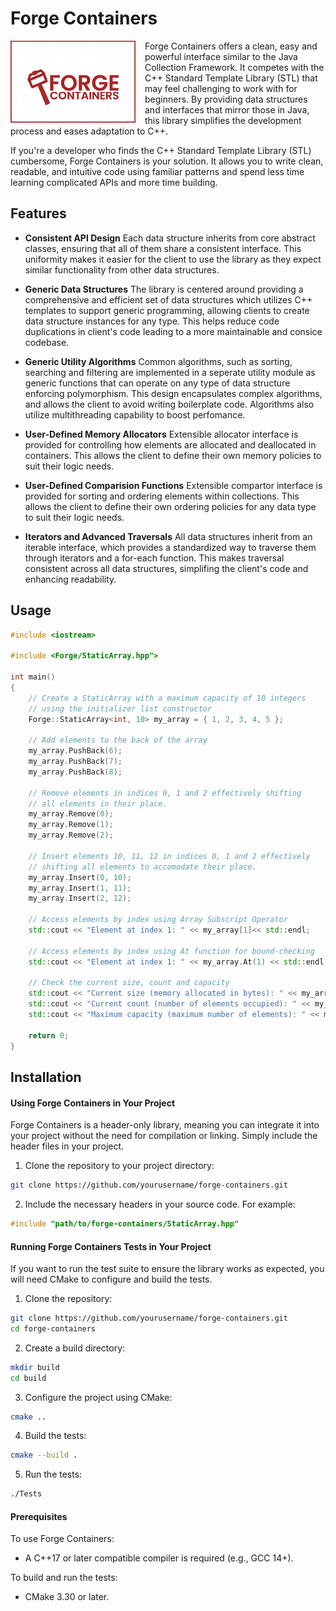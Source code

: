 # Forge Containers
<p>
	<img src="forge-containers-logo.png" align="left" width="200" style="float: left; margin-right: 15px;">
	Forge Containers offers a clean, easy and powerful interface similar to the Java Collection Framework. It competes with the C++ Standard Template Library (STL) that may feel challenging to work with for beginners. By providing data structures and interfaces that mirror those in Java, this library simplifies the development process and eases adaptation to C++.
</p>

<p>
	If you're a developer who finds the C++ Standard Template Library (STL) cumbersome, Forge Containers is your solution. It allows you to write clean, readable, and intuitive code using familiar patterns and spend less time learning complicated APIs and more time building.
</p>

## Features

- **Consistent API Design**
	Each data structure inherits from core abstract classes, ensuring that all of them share a consistent interface. This uniformity makes it easier for the client to use the library as they expect similar functionality from other data structures.

- **Generic Data Structures**
	The library is centered around providing a comprehensive and efficient set of data structures which utilizes C++ templates to support generic programming, allowing clients to create data structure instances for any type. This helps reduce code duplications in client's code leading to a more maintainable and consice codebase.

- **Generic Utility Algorithms**
	Common algorithms, such as sorting, searching and filtering are implemented in a seperate utility module as generic functions that can operate on any type of data structure enforcing polymorphism. This design encapsulates complex algorithms, and allows the client to avoid writing boilerplate code. Algorithms also utilize multithreading capability to boost perfomance.

- **User-Defined Memory Allocators**
	Extensible allocator interface is provided for controlling how elements are allocated and deallocated in containers. This allows the client to define their own memory policies to suit their logic needs.

- **User-Defined Comparision Functions**
	Extensible compartor interface is provided for sorting and ordering elements within collections. This allows the client to define their own ordering policies for any data type to suit their logic needs.

- **Iterators and Advanced Traversals**
	All data structures inherit from an iterable interface, which provides a standardized way to traverse them through iterators and a for-each function. This makes traversal consistent across all data structures, simplifing the client's code and enhancing readability.


## Usage

```c++
#include <iostream>

#include <Forge/StaticArray.hpp">

int main()
{
	// Create a StaticArray with a maximum capacity of 10 integers
	// using the initializer list constructor
	Forge::StaticArray<int, 10> my_array = { 1, 2, 3, 4, 5 };

	// Add elements to the back of the array
	my_array.PushBack(6);
	my_array.PushBack(7);
	my_array.PushBack(8);

	// Remove elements in indices 0, 1 and 2 effectively shifting
	// all elements in their place.
	my_array.Remove(0);
	my_array.Remove(1);
	my_array.Remove(2);

	// Insert elements 10, 11, 12 in indices 0, 1 and 2 effectively
	// shifting all elements to accomodate their place.
	my_array.Insert(0, 10);
	my_array.Insert(1, 11);
	my_array.Insert(2, 12);

	// Access elements by index using Array Subscript Operator
	std::cout << "Element at index 1: " << my_array[1]<< std::endl;

	// Access elements by index using At function for bound-checking
	std::cout << "Element at index 1: " << my_array.At(1) << std::endl;

	// Check the current size, count and capacity
	std::cout << "Current size (memory allocated in bytes): " << my_array.GetSize() << std::endl;
	std::cout << "Current count (number of elements occupied): " << my_array.GetCount() << std::endl;
	std::cout << "Maximum capacity (maximum number of elements): " << my_array.GetCapacity() << std::endl;

	return 0;
}
```


## Installation

#### Using Forge Containers in Your Project
Forge Containers is a header-only library, meaning you can integrate it into your project without the need for compilation or linking. Simply include the header files in your project.

1. Clone the repository to your project directory:
```bash
git clone https://github.com/yourusername/forge-containers.git
```
2. Include the necessary headers in your source code. For example:
```c++
#include "path/to/forge-containers/StaticArray.hpp"
```
#### Running Forge Containers Tests in Your Project
If you want to run the test suite to ensure the library works as expected, you will need CMake to configure and build the tests.

1. Clone the repository:
```bash
git clone https://github.com/yourusername/forge-containers.git
cd forge-containers
```
2. Create a build directory:
```bash
mkdir build
cd build
```
3. Configure the project using CMake:
```bash
cmake ..
```
4. Build the tests:
```bash
cmake --build .
```
5. Run the tests:
```bash
./Tests
```

#### Prerequisites
To use Forge Containers:

- A C++17 or later compatible compiler is required (e.g., GCC 14+).

To build and run the tests:

- CMake 3.30 or later.